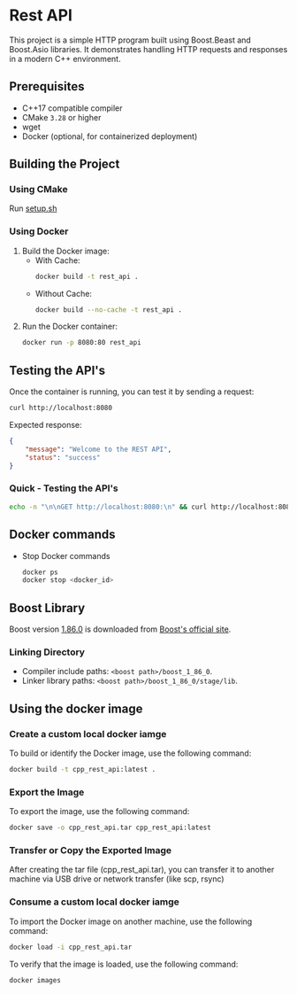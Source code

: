 # Rest API
This project is a simple HTTP program built using Boost.Beast and Boost.Asio libraries. It demonstrates handling HTTP requests and responses in a modern C++ environment.

## Prerequisites
- C++17 compatible compiler
- CMake `3.28` or higher
- wget
- Docker (optional, for containerized deployment)

## Building the Project
### Using CMake
Run [setup.sh](./setup.sh)

### Using Docker
1. Build the Docker image:
    - With Cache:
        ```sh
        docker build -t rest_api .
        ```
    - Without Cache:
        ```sh
        docker build --no-cache -t rest_api .
        ```
2. Run the Docker container:
    ```sh
    docker run -p 8080:80 rest_api
    ```

## Testing the API's
Once the container is running, you can test it by sending a request:
```bash
curl http://localhost:8080
```

Expected response:
```json
{
    "message": "Welcome to the REST API",
    "status": "success"
}
```

### Quick - Testing the API's
```bash
echo -n "\n\nGET http://localhost:8080:\n" && curl http://localhost:8080; echo -n "\n\nGET http://localhost:8080/status:\n" && curl http://localhost:8080/status; echo -n "\n\nGET http://localhost:8080/error:\n" && curl http://localhost:8080/error; echo -n "\n\nPOST http://localhost:8080:\n" && curl -X POST http://localhost:8080
```

## Docker commands
* Stop Docker commands
    ```sh
    docker ps
    docker stop <docker_id>
    ```

## Boost Library
Boost version [1.86.0](https://archives.boost.io/release/1.86.0/source/boost_1_86_0.tar.gz) is downloaded from [Boost's official site](https://www.boost.org).

### Linking Directory
- Compiler include paths: `<boost path>/boost_1_86_0`.
- Linker library paths: `<boost path>/boost_1_86_0/stage/lib`.

## Using the docker image
### Create a custom local docker iamge
To build or identify the Docker image, use the following command:
```bash
docker build -t cpp_rest_api:latest .
```
### Export the Image
To export the image, use the following command:
```bash
docker save -o cpp_rest_api.tar cpp_rest_api:latest
```

### Transfer or Copy the Exported Image
After creating the tar file (cpp_rest_api.tar), you can transfer it to another machine via USB drive or network transfer (like scp, rsync)

### Consume a custom local docker iamge
To import the Docker image on another machine, use the following command:
```bash
docker load -i cpp_rest_api.tar
```
To verify that the image is loaded, use the following command:
```bash
docker images
```
